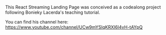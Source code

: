 This React Streaming Landing Page was conceived as a codealong project following Bonieky Lacerda's teaching tutorial.

You can find his channel here: https://www.youtube.com/channel/UCw9mYSlqKRXI6l4vH-tAYpQ
